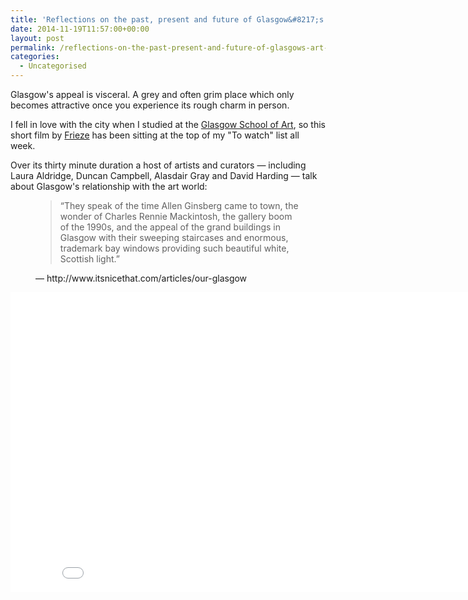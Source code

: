 ```yaml
---
title: 'Reflections on the past, present and future of Glasgow&#8217;s art scene'
date: 2014-11-19T11:57:00+00:00
layout: post
permalink: /reflections-on-the-past-present-and-future-of-glasgows-art-scene/
categories:
  - Uncategorised
---
```

<p>Glasgow's appeal is <span>visceral. A grey and often grim place which only becomes attractive once you experience its rough charm&nbsp;in person.</span></p><p>I fell in love with the city when I studied at the <a href="http://www.gsa.ac.uk/">Glasgow School of Art</a>, so this short film&nbsp;by&nbsp;<a href="http://www.frieze.com/">Frieze</a>&nbsp;has been sitting at the top of my "To watch" list all week.</p><p>Over its thirty minute duration a&nbsp;host of artists and curators —&nbsp;including Laura Aldridge, Duncan Campbell, Alasdair Gray and David Harding — talk about Glasgow's relationship with the art world:</p><figure>
  <blockquote>
    <span>&#8220;</span>They speak of the time Allen Ginsberg came to town, the wonder of Charles Rennie Mackintosh, the gallery boom of the 1990s, and the appeal of the grand buildings in Glasgow with their sweeping staircases and enormous, trademark bay windows providing such beautiful white, Scottish light.<span>&#8221;</span>
  </blockquote>
  <figcaption class="source">&mdash; http://www.itsnicethat.com/articles/our-glasgow</figcaption>
</figure><iframe scrolling="no" allowfullscreen="" src="//www.youtube.com/embed/Bkp_NbpFdYA?wmode=opaque&amp;enablejsapi=1" width="854" frameborder="0" height="480">
</iframe>